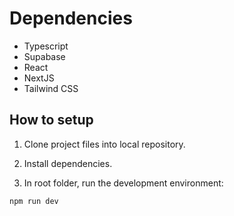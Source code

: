 # Dependencies
- Typescript
- Supabase
- React
- NextJS
- Tailwind CSS

## How to setup

1. Clone project files into local repository.

2. Install dependencies.

3. In root folder, run the development environment:

```
npm run dev
```